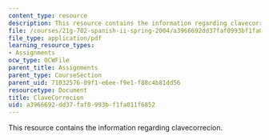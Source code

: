 ```yaml
---
content_type: resource
description: This resource contains the information regarding clavecorrecion.
file: /courses/21g-702-spanish-ii-spring-2004/a3966692dd37faf0993bf1fa011f6852_MIT21G_702S04_clave.pdf
file_type: application/pdf
learning_resource_types:
- Assignments
ocw_type: OCWFile
parent_title: Assignments
parent_type: CourseSection
parent_uid: 71032576-09f1-e6ee-f9e1-f88c4b81dd56
resourcetype: Document
title: ClaveCorrecion
uid: a3966692-dd37-faf0-993b-f1fa011f6852
---
```

This resource contains the information regarding clavecorrecion.

